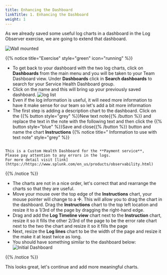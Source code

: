 ```yaml
---
title: Enhancing the Dashboard
linkTitle: 1. Enhancing the Dashboard
weight: 1
---
```


As we already saved some useful log charts in a dashboard in the Log Observer exercise, we are going to extend that dashboard.

 ![Wall mounted](../images/wall-mount.png)

{{% notice title="Exercise" style="green" icon="running" %}}

* To get back to your dashboard with the two log charts, click on **Dashboards** from the main menu and you will be taken to your Team Dashboard view. Under **Dashboards** click in **Search dashboards** to search for your Service Health Dashboard group.
* Click on the name and this will bring up your previously saved dashboard.
  ![log list](../../7-log-observer/images/log-observer-custom-dashboard.png)
* Even if the log information is useful, it will need more information to have it make sense for our team so let's add a bit more information
* The first step is adding a description chart to the dashboard. Click on the {{% button style="grey" %}}New text note{{% /button %}} and replace the text in the note with the following text and then click the {{% button style="blue" %}}Save and close{{% /button %}} button and name the chart **Instructions**
{{% notice title=" Information to use with text note" style="grey" %}}

```text

This is a Custom Health Dashboard for the **Payment service**,  
Please pay attention to any errors in the logs.
For more detail visit [link](https://https://www.splunk.com/en_us/products/observability.html)

```

{{% /notice %}}

* The charts are not in a nice order, let's correct that and rearrange the charts so that they are useful.
* Move your mouse over the top edge of the **Instructions** chart, your mouse pointer will change to a **☩**. This will allow you to drag the chart in the dashboard. Drag the **Instructions** chart to the top left location and resize it to a 1/3rd of the page by dragging the right-hand edge.
* Drag and add the **Log Timeline view** chart next to the **Instruction** chart, resize it so it fills the other 2/3rd of the page to be the error rate chart next to the two the chart and resize it so it fills the page
* Next, resize the **Log lines** chart to be the width of the page and resize it the make it at least twice as long.
* You should have something similar to the dashboard below:
  ![Initial Dashboard](../images/initial-dashboard.png)

{{% /notice %}}

This looks great, let's continue and add more meaningful charts.
